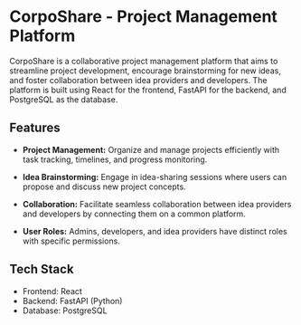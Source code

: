 # CorpoShare - Project Management Platform

CorpoShare is a collaborative project management platform that aims to streamline project development, encourage brainstorming for new ideas, and foster collaboration between idea providers and developers. The platform is built using React for the frontend, FastAPI for the backend, and PostgreSQL as the database.


## Features

- **Project Management:** Organize and manage projects efficiently with task tracking, timelines, and progress monitoring.

- **Idea Brainstorming:** Engage in idea-sharing sessions where users can propose and discuss new project concepts.

- **Collaboration:** Facilitate seamless collaboration between idea providers and developers by connecting them on a common platform.

- **User Roles:** Admins, developers, and idea providers have distinct roles with specific permissions.

## Tech Stack

- Frontend: React
- Backend: FastAPI (Python)
- Database: PostgreSQL
